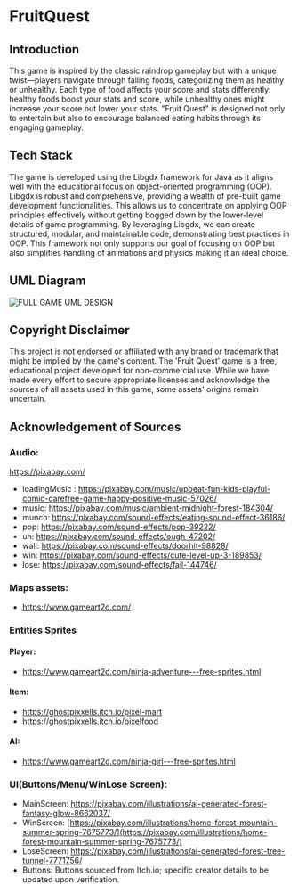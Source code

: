 # FruitQuest
## Introduction 
This game is inspired by the classic raindrop gameplay but with a unique twist—players navigate through falling foods, categorizing them as healthy or unhealthy. Each type of food affects your score and stats differently: healthy foods boost your stats and score, while unhealthy ones might increase your score but lower your stats. "Fruit Quest" is designed not only to entertain but also to encourage balanced eating habits through its engaging gameplay.

## Tech Stack 
The game is developed using the Libgdx framework for Java as it aligns well with the educational focus on object-oriented programming (OOP). Libgdx is robust and comprehensive, providing a wealth of pre-built game development functionalities. This allows us to concentrate on applying OOP principles effectively without getting bogged down by the lower-level details of game programming. By leveraging Libgdx, we can create structured, modular, and maintainable code, demonstrating best practices in OOP. This framework not only supports our goal of focusing on OOP but also simplifies handling of animations and physics making it an ideal choice.

## UML Diagram
![FULL GAME UML DESIGN](https://github.com/ZFCrow/FruitQuest/assets/113918404/115d76d3-40be-44d1-978f-d1563ff9e2c9)  

## Copyright Disclaimer
This project is not endorsed or affiliated with any brand or trademark that might be implied by the game's content. The 'Fruit Quest' game is a free, educational project developed for non-commercial use. While we have made every effort to secure appropriate licenses and acknowledge the sources of all assets used in this game, some assets' origins remain uncertain.

## Acknowledgement of Sources
### Audio:
https://pixabay.com/  
- loadingMusic : https://pixabay.com/music/upbeat-fun-kids-playful-comic-carefree-game-happy-positive-music-57026/  
- music: https://pixabay.com/music/ambient-midnight-forest-184304/  
- munch: https://pixabay.com/sound-effects/eating-sound-effect-36186/  
- pop: https://pixabay.com/sound-effects/pop-39222/  
- uh: https://pixabay.com/sound-effects/ough-47202/  
- wall: https://pixabay.com/sound-effects/doorhit-98828/  
- win: https://pixabay.com/sound-effects/cute-level-up-3-189853/  
- lose: https://pixabay.com/sound-effects/fail-144746/

### Maps assets:
- https://www.gameart2d.com/

### Entities Sprites
#### Player:
- https://www.gameart2d.com/ninja-adventure---free-sprites.html
#### Item: 
- https://ghostpixxells.itch.io/pixel-mart  
- https://ghostpixxells.itch.io/pixelfood
#### AI:
- https://www.gameart2d.com/ninja-girl---free-sprites.html
  
### UI(Buttons/Menu/WinLose Screen):
- MainScreen: https://pixabay.com/illustrations/ai-generated-forest-fantasy-glow-8662037/  
- WinScreen: [https://pixabay.com/illustrations/home-forest-mountain-summer-spring-7675773/](https://pixabay.com/illustrations/home-forest-mountain-summer-spring-7675773/)  
- LoseScreen: https://pixabay.com/illustrations/ai-generated-forest-tree-tunnel-7771756/  
- Buttons: Buttons sourced from Itch.io; specific creator details to be updated upon verification.



